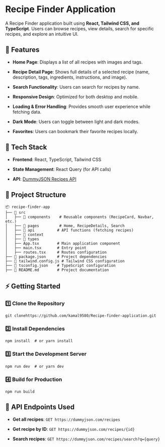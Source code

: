 
# Recipe Finder Application

A Recipe Finder application built using **React, Tailwind CSS, and TypeScript**. Users can browse recipes, view details, search for specific recipes, and explore an intuitive UI.

## 🚀 Features

-   **Home Page**: Displays a list of all recipes with images and tags.
    
-   **Recipe Detail Page**: Shows full details of a selected recipe (name, description, tags, ingredients, instructions, and image).
    
-   **Search Functionality**: Users can search for recipes by name.
    
-   **Responsive Design**: Optimized for both desktop and mobile.
    
-   **Loading & Error Handling**: Provides smooth user experience while fetching data.
    
-   **Dark Mode**: Users can toggle between light and dark modes.
    
-   **Favorites**: Users can bookmark their favorite recipes locally.
    

## 📌 Tech Stack

-   **Frontend**: React, TypeScript, Tailwind CSS
    
-   **State Management**: React Query (for API calls)
    
-   **API**: [DummyJSON Recipes API](https://dummyjson.com/recipes)
    

## 📂 Project Structure

```
📦 recipe-finder-app
├── 📁 src
│   ├── 📁 components    # Reusable components (RecipeCard, Navbar, etc.)
│   ├── 📁 pages         # Home, RecipeDetails, Search
│   ├── 📁 api          # API functions (fetching recipes)
│   ├── 📁 context     
│   ├── 📁 types    
│   ├── App.tsx        # Main application component
│   ├── main.tsx       # Entry point
│   ├── routes.tsx     # Routes configuration
├── 📄 package.json     # Project dependencies
├── 📄 tailwind.config.js # Tailwind CSS configuration
├── 📄 tsconfig.json    # TypeScript configuration
├── 📄 README.md        # Project documentation
```

## ⚡ Getting Started

### 1️⃣ Clone the Repository

```
git clonehttps://github.com/kamal9580/Recipe-finder-application.git
```

### 2️⃣ Install Dependencies

```
npm install  # or yarn install
```

### 3️⃣ Start the Development Server

```
npm run dev  # or yarn dev
```

### 4️⃣ Build for Production

```
npm run build
```

## 🔗 API Endpoints Used

-   **Get all recipes**: `GET https://dummyjson.com/recipes`
    
-   **Get recipe by ID**: `GET https://dummyjson.com/recipes/{id}`
    
-   **Search recipes**: `GET https://dummyjson.com/recipes/search?q={query}`
    
